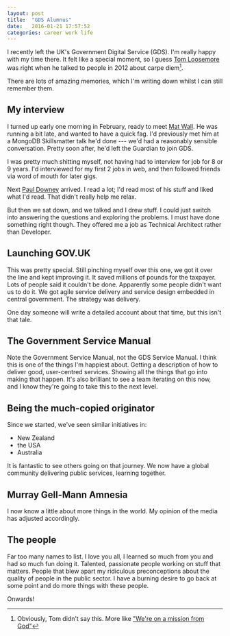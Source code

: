 ```yaml
---
layout: post
title:  "GDS Alumnus"
date:   2016-01-21 17:57:52
categories: career work life
---
```

I recently left the UK's Government Digital Service (GDS). I'm really happy with my time there. It felt like a special moment, so I guess [Tom Loosemore][tomski] was right when he talked to people in 2012 about carpe diem[^1].

There are lots of amazing memories, which I'm writing down whilst I can still remember them.

## My interview

I turned up early one morning in February, ready to meet [Mat Wall][matwall]. He was running a bit late, and wanted to have a quick fag. I'd previously met him at a MongoDB Skillsmatter talk he'd done --- we'd had a reasonably sensible conversation. Pretty soon after, he'd left the Guardian to join GDS.

I was pretty much shitting myself, not having had to interview for job for 8 or 9 years. I'd interviewed for my first 2 jobs in web, and then followed friends via word of mouth for later gigs.

Next [Paul Downey][psd] arrived. I read a lot; I'd read most of his stuff and liked what I'd read. That didn't really help me relax.

But then we sat down, and we talked and I drew stuff. I could just switch into answering the questions and exploring the problems. I must have done something right though. They offered me a job as Technical Architect rather than Developer.

## Launching GOV.UK

This was pretty special. Still pinching myself over this one, we got it over the line and kept improving it. It saved millions of pounds for the taxpayer. Lots of people said it couldn't be done. Apparently some people didn't want us to do it. We got agile service delivery and service design embedded in central government. The strategy was delivery.

One day someone will write a detailed account about that time, but this isn't that tale.

## The Government Service Manual

Note the Government Service Manual, not the GDS Service Manual. I think this is one of the things I'm happiest about. Getting a description of how to deliver good, user-centred services. Showing all the things that go into making that happen. It's also brilliant to see a team iterating on this now, and I know they're going to take this to the next level.

## Being the much-copied originator

Since we started, we've seen similar initiatives in:

- New Zealand
- the USA
- Australia

It is fantastic to see others going on that journey. We now have a global community delivering public services, learning together.

## Murray Gell-Mann Amnesia

I now know a little about more things in the world. My opinion of the media has adjusted accordingly.

## The people

Far too many names to list. I love you all, I learned so much from you and had so much fun doing it. Talented, passionate people working on stuff that matters. People that blew apart my ridiculous preconceptions about the quality of people in the public sector. I have a burning desire to go back at some point and do more things with these people.

Onwards!

[matwall]:       https://twitter.com/matwall
[psd]:           https://twitter.com/psd
[tomski]:      https://twitter.com/tomskitomski

[^1]: Obviously, Tom didn't say this. More like ["We're on a mission from God"](http://www.imdb.com/title/tt0080455/quotes?item=qt0320032)